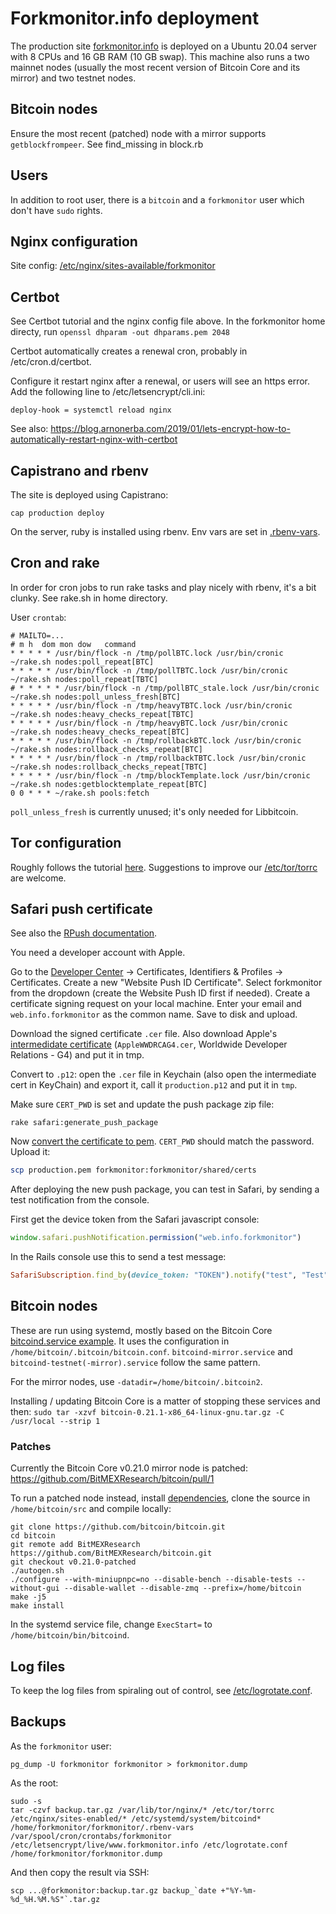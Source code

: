 # Forkmonitor.info deployment

The production site [forkmonitor.info](https://forkmonitor.info) is deployed on a Ubuntu 20.04 server with 8 CPUs and 16 GB RAM (10 GB swap). This machine also runs a two mainnet nodes (usually the most recent version of Bitcoin Core and its mirror) and two testnet nodes.

## Bitcoin nodes

Ensure the most recent (patched) node with a mirror supports `getblockfrompeer`.
See find_missing in block.rb

## Users

In addition to root user, there is a `bitcoin` and a `forkmonitor` user which don't have `sudo` rights.

## Nginx configuration

Site config: [/etc/nginx/sites-available/forkmonitor](deploy/etc/nginx/sites-available/forkmonitor)

## Certbot

See Certbot tutorial and the nginx config file above. In the forkmonitor home
directy, run `openssl dhparam -out dhparams.pem 2048`

Certbot automatically creates a renewal cron, probably in /etc/cron.d/certbot.

Configure it restart nginx after a renewal, or users will see an https error. Add
the following line to /etc/letsencrypt/cli.ini:

```
deploy-hook = systemctl reload nginx
```

See also: https://blog.arnonerba.com/2019/01/lets-encrypt-how-to-automatically-restart-nginx-with-certbot

## Capistrano and rbenv

The site is deployed using Capistrano:

```
cap production deploy
```

On the server, ruby is installed using rbenv. Env vars are set in [.rbenv-vars](deploy/home/forkmonitor/forkmonitor/.rbenv-vars).

## Cron and rake

In order for cron jobs to run rake tasks and play nicely with rbenv, it's a bit clunky.
See rake.sh in home directory.

User `crontab`:
```
# MAILTO=...
# m h  dom mon dow   command
* * * * * /usr/bin/flock -n /tmp/pollBTC.lock /usr/bin/cronic ~/rake.sh nodes:poll_repeat[BTC]
* * * * * /usr/bin/flock -n /tmp/pollTBTC.lock /usr/bin/cronic ~/rake.sh nodes:poll_repeat[TBTC]
# * * * * * /usr/bin/flock -n /tmp/pollBTC_stale.lock /usr/bin/cronic ~/rake.sh nodes:poll_unless_fresh[BTC]
* * * * * /usr/bin/flock -n /tmp/heavyTBTC.lock /usr/bin/cronic ~/rake.sh nodes:heavy_checks_repeat[TBTC]
* * * * * /usr/bin/flock -n /tmp/heavyBTC.lock /usr/bin/cronic ~/rake.sh nodes:heavy_checks_repeat[BTC]
* * * * * /usr/bin/flock -n /tmp/rollbackBTC.lock /usr/bin/cronic ~/rake.sh nodes:rollback_checks_repeat[BTC]
* * * * * /usr/bin/flock -n /tmp/rollbackTBTC.lock /usr/bin/cronic ~/rake.sh nodes:rollback_checks_repeat[TBTC]
* * * * * /usr/bin/flock -n /tmp/blockTemplate.lock /usr/bin/cronic ~/rake.sh nodes:getblocktemplate_repeat[BTC]
0 0 * * * ~/rake.sh pools:fetch
```

`poll_unless_fresh` is currently unused; it's only needed for Libbitcoin.

## Tor configuration

Roughly follows the tutorial [here](https://chown.io/guide-host-your-own-onion-site-tor-nginx/). Suggestions to improve our [/etc/tor/torrc](deploy/etc/tor/torrc) are welcome.

## Safari push certificate

See also the [RPush documentation](https://github.com/rpush/rpush#apple-push-notification-service).

You need a developer account with Apple.

Go to the [Developer Center](https://developer.apple.com/) -> Certificates, Identifiers & Profiles -> Certificates. Create a new "Website Push ID Certificate". Select forkmonitor from the dropdown (create the Website Push ID first if needed). Create a certificate signing request on your local machine. Enter your email and `web.info.forkmonitor` as the common name. Save to disk and upload.

Download the signed certificate `.cer` file. Also download Apple's [intermedidate certificate](https://www.apple.com/certificateauthority/) (`AppleWWDRCAG4.cer`, Worldwide Developer Relations - G4) and put it in tmp.

Convert to `.p12`: open the `.cer` file in Keychain (also open the intermediate cert in KeyChain) and export it, call it `production.p12` and put it in `tmp`.

Make sure `CERT_PWD` is set and update the push package zip file:

```
rake safari:generate_push_package
```

Now [convert the certificate to pem](https://github.com/rpush/rpush/wiki/Generating-Certificates). `CERT_PWD` should match the password. Upload it:

```sh
scp production.pem forkmonitor:forkmonitor/shared/certs
```

After deploying the new push package, you can test in Safari, by sending a test notification from the console.

First get the device token from the Safari javascript console:

```js
window.safari.pushNotification.permission("web.info.forkmonitor")
```

In the Rails console use this to send a test message:

```rb
SafariSubscription.find_by(device_token: "TOKEN").notify("test", "Test", "Test 123")
```

## Bitcoin nodes

These are run using systemd, mostly based on the Bitcoin Core [bitcoind.service example](https://github.com/bitcoin/bitcoin/blob/master/contrib/init/bitcoind.service). It uses the configuration in `/home/bitcoin/.bitcoin/bitcoin.conf`. `bitcoind-mirror.service` and `bitcoind-testnet(-mirror).service` follow the same pattern.

For the mirror nodes, use `-datadir=/home/bitcoin/.bitcoin2`.

Installing / updating Bitcoin Core is a matter of stopping these services and then: `sudo tar -xzvf bitcoin-0.21.1-x86_64-linux-gnu.tar.gz -C /usr/local --strip 1`

### Patches

Currently the Bitcoin Core v0.21.0 mirror node is patched: https://github.com/BitMEXResearch/bitcoin/pull/1

To run a patched node instead, install [dependencies](https://github.com/bitcoin/bitcoin/blob/master/doc/build-unix.md#linux-distribution-specific-instructions), clone the source in `/home/bitcoin/src` and compile locally:

```
git clone https://github.com/bitcoin/bitcoin.git
cd bitcoin
git remote add BitMEXResearch https://github.com/BitMEXResearch/bitcoin.git
git checkout v0.21.0-patched
./autogen.sh
./configure --with-miniupnpc=no --disable-bench --disable-tests --without-gui --disable-wallet --disable-zmq --prefix=/home/bitcoin
make -j5
make install
```

In the systemd service file, change `ExecStart=` to `/home/bitcoin/bin/bitcoind`.

## Log files

To keep the log files from spiraling out of control, see [/etc/logrotate.conf](deploy/etc/logrotate.conf).

## Backups

As the `forkmonitor` user:

```
pg_dump -U forkmonitor forkmonitor > forkmonitor.dump
```

As the root:

```
sudo -s
tar -czvf backup.tar.gz /var/lib/tor/nginx/* /etc/tor/torrc /etc/nginx/sites-enabled/* /etc/systemd/system/bitcoind* /home/forkmonitor/forkmonitor/.rbenv-vars /var/spool/cron/crontabs/forkmonitor /etc/letsencrypt/live/www.forkmonitor.info /etc/logrotate.conf /home/forkmonitor/forkmonitor.dump
```

And then copy the result via SSH:

```
scp ...@forkmonitor:backup.tar.gz backup_`date +"%Y-%m-%d_%H.%M.%S"`.tar.gz
```
